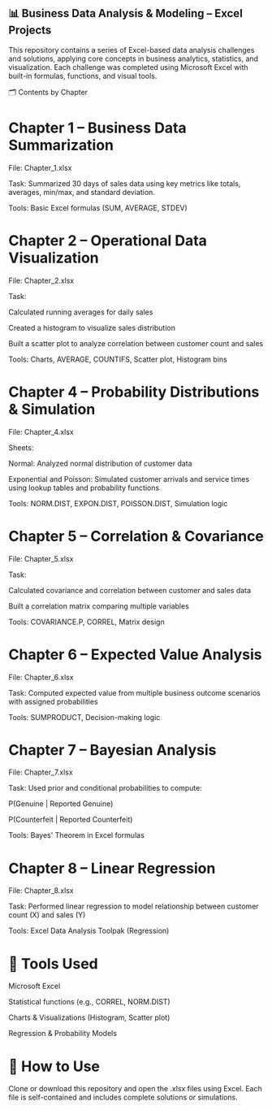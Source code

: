 ## 📊 Business Data Analysis & Modeling – Excel Projects
This repository contains a series of Excel-based data analysis challenges and solutions, applying core concepts in business analytics, statistics, and visualization. Each challenge was completed using Microsoft Excel with built-in formulas, functions, and visual tools.

🗂 Contents by Chapter
# Chapter 1 – Business Data Summarization
File: Chapter_1.xlsx

Task: Summarized 30 days of sales data using key metrics like totals, averages, min/max, and standard deviation.

Tools: Basic Excel formulas (SUM, AVERAGE, STDEV)

# Chapter 2 – Operational Data Visualization
File: Chapter_2.xlsx

Task:

Calculated running averages for daily sales

Created a histogram to visualize sales distribution

Built a scatter plot to analyze correlation between customer count and sales

Tools: Charts, AVERAGE, COUNTIFS, Scatter plot, Histogram bins

# Chapter 4 – Probability Distributions & Simulation
File: Chapter_4.xlsx

Sheets:

Normal: Analyzed normal distribution of customer data

Exponential and Poisson: Simulated customer arrivals and service times using lookup tables and probability functions

Tools: NORM.DIST, EXPON.DIST, POISSON.DIST, Simulation logic

# Chapter 5 – Correlation & Covariance
File: Chapter_5.xlsx

Task:

Calculated covariance and correlation between customer and sales data

Built a correlation matrix comparing multiple variables

Tools: COVARIANCE.P, CORREL, Matrix design

# Chapter 6 – Expected Value Analysis
File: Chapter_6.xlsx

Task: Computed expected value from multiple business outcome scenarios with assigned probabilities

Tools: SUMPRODUCT, Decision-making logic

# Chapter 7 – Bayesian Analysis
File: Chapter_7.xlsx

Task: Used prior and conditional probabilities to compute:

P(Genuine | Reported Genuine)

P(Counterfeit | Reported Counterfeit)

Tools: Bayes' Theorem in Excel formulas

# Chapter 8 – Linear Regression
File: Chapter_8.xlsx

Task: Performed linear regression to model relationship between customer count (X) and sales (Y)

Tools: Excel Data Analysis Toolpak (Regression)

# 🔧 Tools Used
Microsoft Excel

Statistical functions (e.g., CORREL, NORM.DIST)

Charts & Visualizations (Histogram, Scatter plot)

Regression & Probability Models

# 📁 How to Use
Clone or download this repository and open the .xlsx files using Excel. Each file is self-contained and includes complete solutions or simulations.
